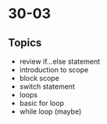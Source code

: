 # 30-03

## Topics

- review if...else statement
- introduction to scope
- block scope
- switch statement
- loops
- basic for loop
- while loop (maybe)